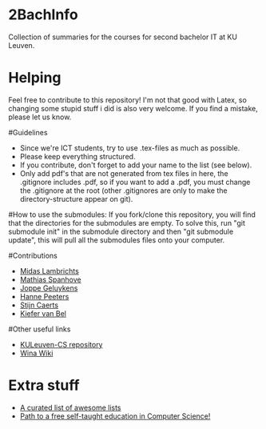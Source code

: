 # 2BachInfo
Collection of summaries for the courses for second bachelor IT at KU Leuven.
# Helping
Feel free to contribute to this repository!
I'm not that good with Latex, so changing some stupid stuff i did is also very welcome.
If you find a mistake, please let us know.

#Guidelines
* Since we're ICT students, try to use .tex-files as much as possible.
* Please keep everything structured.
* If you contribute, don't forget to add your name to the list (see below).
* Only add pdf's that are not generated from tex files in here, the .gitignore includes .pdf, so if you want to add a .pdf, you must change the .gitignore at the root (other .gitignores are only to make the directory-structure appear on git).

#How to use the submodules:
If you fork/clone this repository, you will find that the directories for the submodules are empty. To solve this, run "git submodule init" in the submodule directory and then "git submodule update", this will pull all the submodules files onto your computer.

#Contributions
* [Midas Lambrichts](https://github.com/MidasLamb)
* [Mathias Spanhove](https://github.com/Cptmathix)
* [Joppe Geluykens](https://github.com/joppegeluykens)
* [Hanne Peeters](https://github.com/HannePeeters)
* [Stijn Caerts](https://github.com/StijnCaerts)
* [Kiefer van Bel](https://github.com/Highlordgimli)

#Other useful links
* [KULeuven-CS repository](https://github.com/KULeuven-CS/kuleuven-cs.github.io)
* [Wina Wiki](https://wiki.wina.be/examens/index.php/Categorie:2bi)

# Extra stuff
* [A curated list of awesome lists](https://github.com/sindresorhus/awesome)
* [Path to a free self-taught education in Computer Science!](https://github.com/open-source-society/computer-science)


